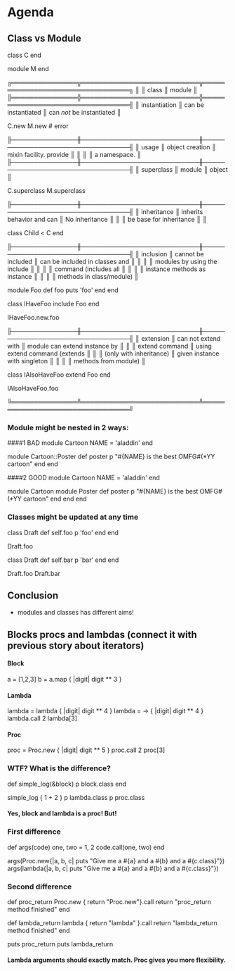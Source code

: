 # Agenda

## Class vs Module

  class C
  end

  module M
  end

  ╔═══════════════╦═══════════════════════════╦═════════════════════════════════╗
  ║               ║ class                     ║ module                          ║
  ╠═══════════════╬═══════════════════════════╬═════════════════════════════════╣
  ║ instantiation ║ can be instantiated       ║ can *not* be instantiated       ║

  C.new
  M.new # error

  ╟───────────────╫───────────────────────────╫─────────────────────────────────╢
  ║ usage         ║ object creation           ║ mixin facility. provide         ║
  ║               ║                           ║   a namespace.                  ║
  ╟───────────────╫───────────────────────────╫─────────────────────────────────╢
  ║ superclass    ║ module                    ║ object                          ║

  C.superclass
  M.superclass

  ╟───────────────╫───────────────────────────╫─────────────────────────────────╢
  ║ inheritance   ║ inherits behavior and can ║ No inheritance                  ║
  ║               ║   be base for inheritance ║                                 ║

  class Child < C
  end

  ╟───────────────╫───────────────────────────╫─────────────────────────────────╢
  ║ inclusion     ║ cannot be included        ║ can be included in classes and  ║
  ║               ║                           ║   modules by using the include  ║
  ║               ║                           ║   command (includes all         ║
  ║               ║                           ║   instance methods as instance  ║
  ║               ║                           ║   methods in class/module)      ║

  module Foo
    def foo
      puts 'foo'
    end
  end

  class IHaveFoo
    include Foo
  end

  IHaveFoo.new.foo

  ╟───────────────╫───────────────────────────╫─────────────────────────────────╢
  ║ extension     ║ can not extend with       ║ module can extend instance by   ║
  ║               ║   extend command          ║   using extend command (extends ║
  ║               ║   (only with inheritance) ║   given instance with singleton ║
  ║               ║                           ║   methods from module)          ║

  class IAlsoHaveFoo
    extend Foo
  end

  IAlsoHaveFoo.foo

  ╚═══════════════╩═══════════════════════════╩═════════════════════════════════╝


### Module might be nested in 2 ways:

####1 BAD
  module Cartoon
    NAME = 'aladdin'
  end

  module Cartoon::Poster
    def poster
      p "#{NAME} is the best OMFG#(*YY cartoon"
    end
  end

####2 GOOD
  module Cartoon
    NAME = 'aladdin'
  end

  module Cartoon
    module Poster
      def poster
        p "#{NAME} is the best OMFG#(*YY cartoon"
      end
    end
  end

### Classes might be updated at any time

  class Draft
    def self.foo
      p 'foo'
    end
  end

  Draft.foo

  class Draft
    def self.bar
      p 'bar'
    end
  end

  Draft.foo
  Draft.bar


## Conclusion
  * modules and classes has different aims!




## Blocks procs and lambdas (connect it with previous story about iterators)

#### Block
  a = [1,2,3]
  b = a.map { |digit| digit ** 3 }

#### Lambda
  lambda = lambda { |digit| digit ** 4 }
  lambda = -> { |digit| digit ** 4 }
  lambda.call 2
  lambda[3]

#### Proc
  proc = Proc.new { |digit| digit ** 5 }
  proc.call 2
  proc[3]




### WTF? What is the difference?

  def simple_log(&block)
    p block.class
  end

  simple_log { 1 + 2 }
  p lambda.class
  p proc.class

#### Yes, block and lambda is a proc! But!



### First difference

  def args(code)
    one, two = 1, 2
    code.call(one, two)
  end

  args(Proc.new{|a, b, c| puts "Give me a #{a} and a #{b} and a #{c.class}"})
  args(lambda{|a, b, c| puts "Give me a #{a} and a #{b} and a #{c.class}"})

### Second difference

  def proc_return
    Proc.new { return "Proc.new"}.call
    return "proc_return method finished"
  end

  def lambda_return
    lambda { return "lambda" }.call
    return "lambda_return method finished"
  end

  puts proc_return
  puts lambda_return


#### Lambda arguments should exactly match. Proc gives you more flexibility.
